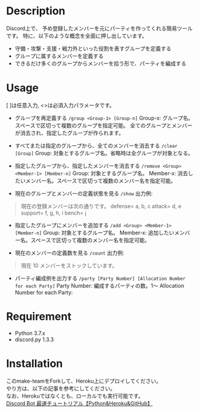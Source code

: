# Description

Discord上で、
予め登録したメンバーを元にパーティを作ってくれる簡易ツールです。
特に、以下のような概念を全面に押し出しています。

* 守備・攻撃・支援・戦力外といった役割を表すグループを定義する
* グループに属するメンバーを定義する
* できるだけ多くのグループからメンバーを拾う形で、パーティを編成する

# Usage

[ ]は任意入力, <>は必須入力パラメータです。

* グループを再定義する
`/group <Group-1> [Group-n]`
Group-x: グループ名。スペースで区切って複数のグループを指定可能。
全てのグループとメンバーが消去され、指定したグループが作られます。

* すべてまたは指定のグループから、全てのメンバーを消去する
`/clear [Group]`
Group: 対象とするグループ名。省略時は全グループが対象となる。

* 指定したグループから、指定したメンバーを消去する
`/remove <Group> <Member-1> [Member-n]`
Group: 対象とするグループ名。
Member-x: 消去したいメンバー名。スペースで区切って複数のメンバー名を指定可能。

* 現在のグループとメンバーの定義状態を見る
`/show`
出力例:
> 現在の登録メンバーは次の通りです。
> defense= a, b, c
> attack= d, e
> support= f, g, h, i
> bench= j

* 指定したグループにメンバーを追加する
`/add <Group> <Member-1> [Member-n]`
Group: 対象とするグループ名。
Member-x: 追加したいメンバー名。スペースで区切って複数のメンバー名を指定可能。


* 現在のメンバーの定義数を見る
`/count`
出力例:
> 現在 10 メンバーをストックしています。

* パーティ編成例を出力する
`/party [Party Number] [Allocation Number for each Party]`
Party Number: 編成するパーティの数。1～
Allocation Number for each Party: 


# Requirement

* Python 3.7.x
* discord.py 1.3.3

# Installation
このmake-teamをForkして、Heroku上にデプロイしてください。  
やり方は、以下の記事を参考にしてください。  
なお、Herokuではなくとも、ローカルでも実行可能です。  
[Discord Bot 最速チュートリアル【Python&Heroku&GitHub】](https://qiita.com/1ntegrale9/items/aa4b373e8895273875a8)
